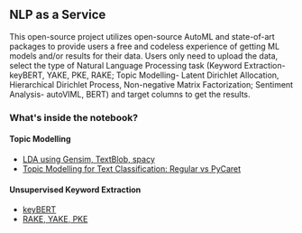 ## NLP as a Service

This open-source project utilizes open-source AutoML and state-of-art packages to provide users a free and codeless experience of getting ML models and/or results for their data. Users only need to upload the data, select the type of Natural Language Processing task (Keyword Extraction- keyBERT, YAKE, PKE, RAKE; Topic Modelling- Latent Dirichlet Allocation, Hierarchical Dirichlet Process, Non-negative Matrix Factorization; Sentiment Analysis- autoVIML, BERT) and target columns to get the results.

### What's inside the notebook?

#### Topic Modelling

- [LDA using Gensim, TextBlob, spacy](https://nbviewer.jupyter.org/github/SumaiaParveen/Natural-Language-Processing/blob/main/Topic%20Modelling/topic-modelling-pyldavis-textblob-gensim.ipynb)
- [Topic Modelling for Text Classification: Regular vs PyCaret](https://nbviewer.jupyter.org/github/SumaiaParveen/Natural-Language-Processing/blob/main/Topic%20Modelling/topic-modelling-for-text-classification.ipynb)

#### Unsupervised Keyword Extraction

- [keyBERT](https://github.com/SumaiaParveen/Natural-Language-Processing/blob/main/Unsupervised%20Keyword%20Extraction/keyBERT_Keyword_Extraction.ipynb)
- [RAKE, YAKE, PKE](https://github.com/SumaiaParveen/Natural-Language-Processing/blob/main/Unsupervised%20Keyword%20Extraction/pke_rake_yake_Keyword_Extraction.ipynb)
